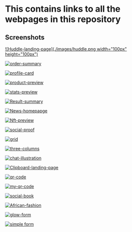 # This contains links to all the webpages in this repository

## Screenshots

[![Huddle-landing-page](./images/huddle.png width="100px" height="100px")](https://jen67.github.io/hosting/huddle-landing-page-with-alternating-feature-blocks-master/index.html)

[![order-summary](./images/order-summary.png)](https://jen67.github.io/hosting/order-summary-component-main/index.html)

[![profile-card](./images/profilecard.png)](https://jen67.github.io/hosting/profile-card-component-main/index.html)

[![product-preview](./images/product-preview.png)](https://jen67.github.io/hosting/product-preview-card-component-main/index.html)

[![stats-preview](./images/stats-preview.png)](https://jen67.github.io/hosting/stats-preview-card-component-main/index.html)

[![Result-summary](./images/Result-summary.png)](https://jen67.github.io/hosting/results-summary-component-main/index.html)

[![News-homepapge](./images/News-homepage.png)](https://jen67.github.io/hosting/news-homepage-main/index.html)

[![Nft-preview](./images/nft-preview.png)](https://jen67.github.io/hosting/nft-preview-card-component-main/index.html)

[![social-proof](./images/social-proof.png)](https://jen67.github.io/hosting/social-proof-section-master/index.html)

[![grid](./images/grid.png)](https://jen67.github.io/hosting/testimonials-grid-section-main/index.html)

[![three-columns](./images/three-column-preview-card.png)](https://jen67.github.io/hosting/3-column-preview-card-component-main/index.html)

[![chat-illustration](./images/chat-illustrator.png)](https://jen67.github.io/hosting/chat-app-css-illustration-master/index.html)

[![Clipboard-landing-page](./images/clipboard-landing-page.png)](https://jen67.github.io/hosting/clipboard-landing-page-master/index.html)

[![qr-code](./images/qr-code.jpg)](https://jen67.github.io/hosting/QR-CODE-COMPONENT-MAIN/design/QRCODE.html)

[![my-qr-code](./images/My-QR-code.png)](https://jen67.github.io/hosting/Designs/Myqrcode.html)

[![social-book](./images/social-book.png)](https://jen67.github.io/hosting/socialbook/Index.html)

[![African-fashion](./images/African-fashion.png)](https://jen67.github.io/hosting/REDOTASK/week3task.html)

[![glow-form](./images/glow-form.png)](https://jen67.github.io/hosting/Submitform.html)

[![simple form](./images/simple-form.png)](https://jen67.github.io/hosting/SimpleTable.html)
